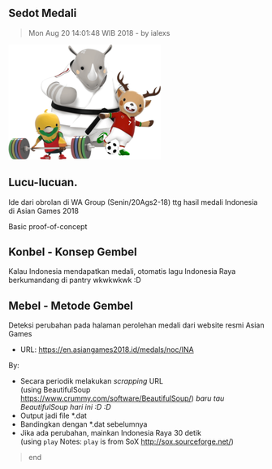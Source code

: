 ## Sedot Medali

> Mon Aug 20 14:01:48 WIB 2018 - by ialexs

![](./mascot.png)
## Lucu-lucuan.

Ide dari obrolan di WA Group (Senin/20Ags2-18) ttg hasil medali Indonesia di Asian Games 2018

Basic proof-of-concept


## Konbel - Konsep Gembel

Kalau Indonesia mendapatkan medali, otomatis lagu Indonesia Raya berkumandang di pantry wkwkwkwk :D

## Mebel - Metode Gembel

Deteksi perubahan pada halaman perolehan medali dari website resmi Asian Games

-   URL: <https://en.asiangames2018.id/medals/noc/INA>

By:

-   Secara periodik melakukan _scrapping_ URL <br>(using BeautifulSoup <https://www.crummy.com/software/BeautifulSoup/>) _baru tau BeautifulSoup hari ini :D :D_
-   Output jadi file \*.dat
-   Bandingkan dengan \*.dat sebelumnya
-   Jika ada perubahan, mainkan Indonesia Raya 30 detik <br>(using `play` Notes: `play` is from SoX <http://sox.sourceforge.net/>)

> end

